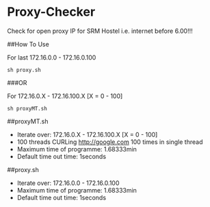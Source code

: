 # Proxy-Checker
Check for open proxy IP for SRM Hostel i.e. internet before 6.00!!!

##How To Use

For last 172.16.0.0 - 172.16.0.100

``
sh proxy.sh
``

###OR

For 172.16.0.X - 172.16.100.X  [X = 0 - 100]

``
sh proxyMT.sh
``

##proxyMT.sh
- Iterate over: 172.16.0.X - 172.16.100.X  [X = 0 - 100]
- 100 threads CURLing http://google.com 100 times in single thread
- Maximum time of programme: 1.68333min
- Default time out time: 1seconds

##proxy.sh
- Iterate over: 172.16.0.0 - 172.16.0.100
- Maximum time of programme: 1.68333min
- Default time out time: 1seconds

